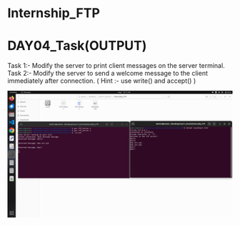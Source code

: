 # Internship_FTP

# DAY04_Task(OUTPUT)
Task 1:- Modify the server to print client messages on the server terminal.
Task 2:- Modify the server to send a welcome message to the client immediately after connection. ( Hint :- use write() and accept() )

![image alt](https://github.com/mamtaborade/Internship_FTP/blob/883c693c07c4a7e740f46e5ba743f601018280ee/Day04_Task(OP).png)

